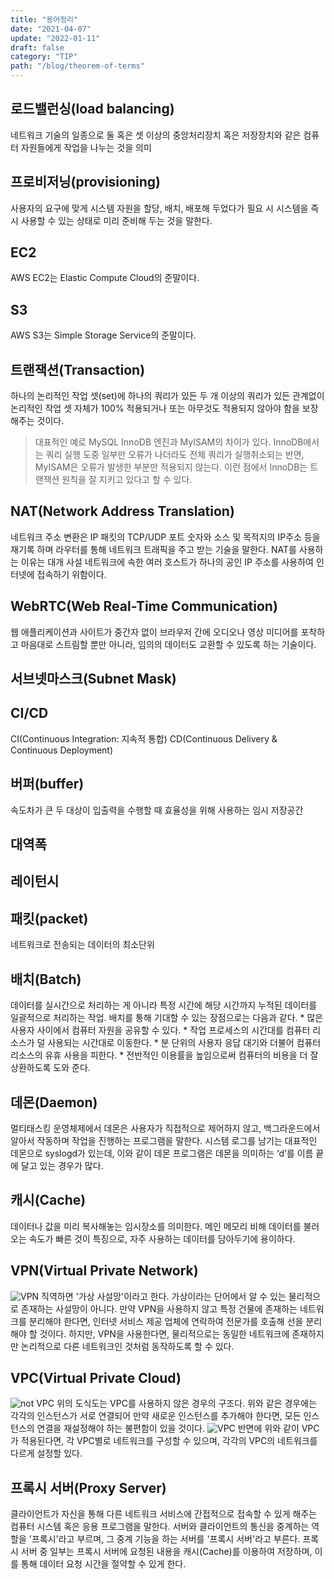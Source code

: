 ```yaml
---
title: "용어정리"
date: "2021-04-07"
update: "2022-01-11"
draft: false
category: "TIP"
path: "/blog/theorem-of-terms"
---
```


## 로드밸런싱(load balancing)
네트워크 기술의 일종으로 둘 혹은 셋 이상의 중앙처리장치 혹은 저장장치와 같은 컴퓨터 자원들에게 작업을 나누는 것을 의미

## 프로비저닝(provisioning)
사용자의 요구에 맞게 시스템 자원을 할당, 배치, 배포해 두었다가 필요 시 시스템을 즉시 사용할 수 있는 상태로 미리 준비해 두는 것을 말한다.

## EC2
AWS EC2는 Elastic Compute Cloud의 준말이다.

## S3
AWS S3는 Simple Storage Service의 준말이다.

## 트랜잭션(Transaction)
하나의 논리적인 작업 셋(set)에 하나의 쿼리가 있든 두 개 이상의 쿼리가 있든 관계없이 논리적인 작업 셋 자체가 100% 적용되거나 또는 아무것도 적용되지 않아야 함을 보장해주는 것이다.
> 대표적인 예로 MySQL InnoDB 엔진과  MyISAM의 차이가 있다. InnoDB에서는 쿼리 실행 도중 일부만 오류가 나더라도 전체 쿼리가 실행취소되는 반면, MyISAM은 오류가 발생한 부분만 적용되지 않는다. 이런 점에서 InnoDB는 트랜잭션 원칙을 잘 지키고 있다고 할 수 있다.


## NAT(Network Address Translation)
네트워크 주소 변환은 IP 패킷의 TCP/UDP 포트 숫자와 소스 및 목적지의 IP주소 등을 재기록 하며 라우터를 통해 네트워크 트래픽을 주고 받는 기술을 말한다. NAT를 사용하는 이유는 대개 사설 네트워크에 속한 여러 호스트가 하나의 공인 IP 주소를 사용하여 인터넷에 접속하기 위함이다.

## WebRTC(Web Real-Time Communication)
웹 애플리케이션과 사이트가 중간자 없이 브라우저 간에 오디오나 영상 미디어를 포착하고 마음대로 스트림할 뿐만 아니라, 임의의 데이터도 교환할 수 있도록 하는 기술이다.

## 서브넷마스크(Subnet Mask)

## CI/CD
CI(Continuous Integration: 지속적 통합)
CD(Continuous Delivery & Continuous Deployment)

## 버퍼(buffer)
속도차가 큰 두 대상이 입출력을 수행할 때 효율성을 위해 사용하는 임시 저장공간

## 대역폭
## 레이턴시
## 패킷(packet)
네트워크로 전송되는 데이터의 최소단위

## 배치(Batch)
데이터를 실시간으로 처리하는 게 아니라 특정 시간에 해당 시간까지 누적된 데이터를 일괄적으로 처리하는 작업. 배치를 통해 기대할 수 있는 장점으로는 다음과 같다.
	* 많은 사용자 사이에서 컴퓨터 자원을 공유할 수 있다.
	* 작업 프로세스의 시간대를 컴퓨터 리소스가 덜 사용되는 시간대로 이동한다.
	* 분 단위의 사용자 응답 대기와 더불어 컴퓨터 리소스의 유휴 사용을 피한다.
	* 전반적인 이용률을 높임으로써 컴퓨터의 비용을 더 잘 상환하도록 도와 준다.

## 데몬(Daemon)
멀티태스킹 운영체제에서 데몬은 사용자가 직접적으로 제어하지 않고, 백그라운드에서 알아서 작동하며 작업을 진행하는 프로그램을 말한다. 시스템 로그를 남기는 대표적인 데몬으로 syslogd가 있는데, 이와 같이 데몬 프로그램은 데몬을 의미하는 ‘d’를 이름 끝에 달고 있는 경우가 많다.

## 캐시(Cache)
데이터나 값을 미리 복사해놓는 임시장소를 의미한다. 메인 메모리 비해 데이터를 불러오는 속도가 빠른 것이 특징으로, 자주 사용하는 데이터를 담아두기에 용이하다.

## VPN(Virtual Private Network)
![VPN](https://miro.medium.com/max/700/1*5ewVo87W9HPO_0csubAMOQ.png)
직역하면 '가상 사설망'이라고 한다. 가상이라는 단어에서 알 수 있는 물리적으로 존재하는 사설망이 아니다. 만약 VPN을 사용하지 않고 특정 건물에 존재하는 네트워크를 분리해야 한다면, 인터넷 서비스 제공 업체에 연락하여 전문가를 호출해 선을 분리해야 할 것이다. 하지만, VPN을 사용한다면, 물리적으로는 동일한 네트워크에 존재하지만 논리적으로 다른 네트워크인 것처럼 동작하도록 할 수 있다.

## VPC(Virtual Private Cloud)
![not VPC](https://miro.medium.com/max/700/1*hZGJeN-4F6fLtus5XBJC_w.png)
위의 도식도는 VPC를 사용하지 않은 경우의 구조다. 위와 같은 경우에는 각각의 인스턴스가 서로 연결되어 만약 새로운 인스턴스를 추가해야 한다면, 모든 인스턴스의 연결을 재설정해야 하는 불편함이 있을 것이다.
![VPC](https://miro.medium.com/max/700/1*Ehn4uEQMtbmdPsU6MxVc3Q.png)
반면에 위와 같이 VPC가 적용된다면, 각 VPC별로 네트워크를 구성할 수 있으며, 각각의 VPC의 네트워크를 다르게 설정할 있다.

## 프록시 서버(Proxy Server)
클라이언트가 자신을 통해 다른 네트워크 서비스에 간접적으로 접속할 수 있게 해주는 컴퓨터 시스템 혹은 응용 프로그램을 말한다. 서버와 클라이언트의 통신을 중계하는 역할을 '프록시'라고 부르며, 그 중계 기능을 하는 서버를 '프록시 서버'라고 부른다.
프록시 서버 중 일부는 프록시 서버에 요청된 내용을 캐시(Cache)를 이용하여 저장하며, 이를 통해 데이터 요청 시간을 절약할 수 있게 한다.
